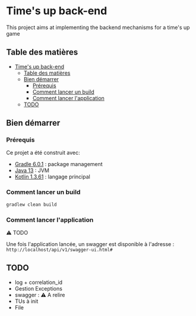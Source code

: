 # Time's up back-end
This project aims at implementing the backend mechanisms for a time's up game

## Table des matières
- [Time's up back-end](#times-up-back-end)
  - [Table des matières](#table-des-matières)
  - [Bien démarrer](#bien-démarrer)
    - [Prérequis](#prérequis)
    - [Comment lancer un build](#comment-lancer-un-build)
    - [Comment lancer l'application](#comment-lancer-lapplication)
  - [TODO](#todo)

## Bien démarrer

### Prérequis
Ce projet a été construit avec:
- [Gradle 6.0.1](https://docs.gradle.org/6.0.1/userguide/getting_started.html) : package management
- [Java 13](https://jdk.java.net/13/) : JVM
- [Kotlin 1.3.61](https://blog.jetbrains.com/kotlin/2019/11/kotlin-1-3-60-released/) : langage principal

### Comment lancer un build
```bash
gradlew clean build
```

### Comment lancer l'application
:warning: TODO

Une fois l'application lancée, un swagger est disponible à l'adresse :
`http://localhost/api/v1/swagger-ui.html#`

## TODO
- log + correlation_id
- Gestion Exceptions
- swagger : :warning: A relire
- TUs à init
- File